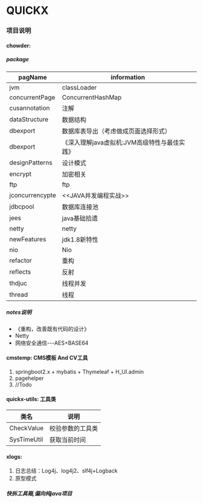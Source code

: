 # QUICKX

### 项目说明
#### chowder: 
##### package
pagName | information
-------| -----|
jvm|classLoader
concurrentPage| ConcurrentHashMap
cusannotation| 注解
dataStructure| 数据结构
dbexport | 数据库表导出（考虑做成页面选择形式）
dbexport | 《深入理解java虚拟机:JVM高级特性与最佳实践》
designPatterns| 设计模式
encrypt| 加密相关
ftp| ftp
jconcurrencypte | <<JAVA并发编程实战>>
jdbcpool | 数据库连接池
jees | java基础拾遗
netty | netty
newFeatures | jdk1.8新特性
nio | Nio
refactor | 重构
reflects | 反射
thdjuc | 线程并发
thread | 线程

##### notes说明
- 《重构，改善既有代码的设计》
- Netty
- 网络安全通信---AES+BASE64

#### cmstemp: CMS模板 And CV工具 
1. springboot2.x + mybatis + Thymeleaf + H_UI.admin 
2. pagehelper
3. //Todo 

 
#### quickx-utils: 工具类
类名 | 说明
-------| -----|
CheckValue| 校验参数的工具类
SysTimeUtil| 获取当前时间

#### xlogs:
1. 日志总结：Log4j、log4j2、slf4j+Logback
2. 原型模式


##### 快拆工具箱,偏向纯java项目